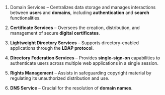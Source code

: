 
1. Domain Services – Centralizes data storage and manages interactions between **users** and **domains**, including **authentication** and **search** functionalities.
    
2. **Certificate Services** – Oversees the creation, distribution, and management of secure **digital certificates**.
    
3. **Lightweight Directory Services** – Supports directory-enabled applications through the **LDAP protocol**.
    
4. **Directory Federation Services** – Provides **single-sign-on** capabilities to authenticate users across multiple web applications in a single session.
    
5. **Rights Management** – Assists in safeguarding copyright material by regulating its unauthorized distribution and use.
    
6. **DNS Service** – Crucial for the resolution of **domain names**.


